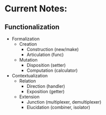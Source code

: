 # Current Notes:

## Functionalization
- Formalization
  - Creation
    - Construction (new/make)
    - Articulation (func)
  - Mutation
    - Disposition  (setter)
    - Computation  (calculator)
- Contextualization
  - Relation
    - Direction    (handler)
    - Exposition   (getter)
  - Extension
    - Junction     (multiplexer, demultiplexer)
    - Elucidation  (combiner, isolator)
